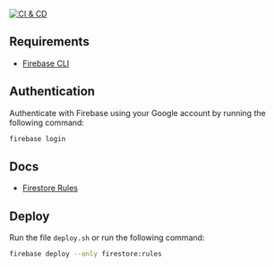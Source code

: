 [![CI & CD](https://github.com/EscalaFacil/admin/actions/workflows/firebase-rules-merge.yml/badge.svg)](https://github.com/EscalaFacil/admin/actions/workflows/firebase-rules-merge.yml)

## Requirements
- [Firebase CLI](https://firebase.google.com/docs/cli)

## Authentication
Authenticate with Firebase using your Google account by running the following command:
```bash
firebase login
```

## Docs
- [Firestore Rules](https://firebase.google.com/docs/rules)

## Deploy
Run the file `deploy.sh` or run the following command:
```bash
firebase deploy --only firestore:rules
```